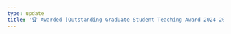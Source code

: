 ```yaml
---
type: update
title: '🏆 Awarded [Outstanding Graduate Student Teaching Award 2024-2025](https://grad.ucdavis.edu/outstanding-graduate-student-teaching-award-recipients)!'
---
```

